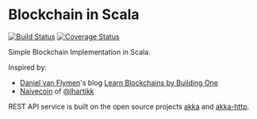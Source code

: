 # Blockchain in Scala

[![Build Status](https://travis-ci.org/fluency03/blockchain-in-scala.svg?branch=master)](https://travis-ci.org/fluency03/blockchain-in-scala)
[![Coverage Status](https://coveralls.io/repos/github/fluency03/blockchain-in-scala/badge.svg?branch=master)](https://coveralls.io/github/fluency03/blockchain-in-scala?branch=master)

Simple Blockchain Implementation in Scala.

Inspired by:
- [Daniel van Flymen](http://www.dvf.nyc/)'s blog [Learn Blockchains by Building One](https://hackernoon.com/learn-blockchains-by-building-one-117428612f46)
- [Naivecoin](https://github.com/lhartikk/naivecoin) of [@lhartikk](https://github.com/lhartikk)

REST API service is built on the open source projects [akka](https://github.com/akka/akka) and [akka-http](https://github.com/akka/akka-http).
